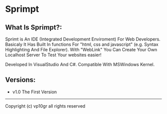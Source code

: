# Sprimpt

What Is Sprimpt?:
--------------------------------
Sprimt is An IDE (Integrated Development Enviroment) For Web Developers. Basicaly It Has Built In functions For "html, css and javascript"
(e.g. Syntax Highlighting And File Explorer). With "WebLink" You Can Create Your Own Localhost Server To Test Your websites easier!

Developed In VisualStudio And C#. Compatible With MSWindows Kernel.

Versions:
--------------------------------
- v1.0 The First Version

--------------------------------

Copyright (c) vp10gr all rights reserved
